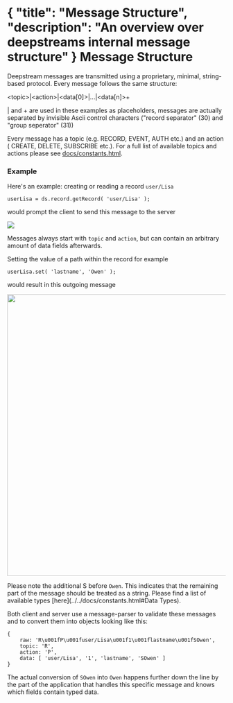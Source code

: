 {
	"title": "Message Structure",
	"description": "An overview over deepstreams internal message structure"
}
Message Structure
========================================
Deepstream messages are transmitted using a proprietary, minimal, string-based protocol. Every message follows the same structure:

<div class="message-structure">
&lt;topic&gt;|&lt;action&gt;|&lt;data[0]&gt;|...|&lt;data[n]&gt;+
</div>

| and + are used in these examples as placeholders, messages are actually separated by invisible Ascii control characters ("record separator" (30) and "group seperator" (31))

Every message has a topic (e.g. RECORD, EVENT, AUTH etc.) and an action ( CREATE, DELETE, SUBSCRIBE etc.). For a full list of available topics and actions please see [docs/constants.html](../../docs/constants.html).


### Example
Here's an example: creating or reading a record `user/Lisa`

	userLisa = ds.record.getRecord( 'user/Lisa' );

would prompt the client to send this message to the server

<img src="../../assets/images/message-structure-record-create.png" />

Messages always start with `topic` and `action`, but can contain an arbitrary amount of data fields afterwards.

Setting the value of a path within the record for example

	userLisa.set( 'lastname', 'Owen' );

would result in this outgoing message

<img src="../../assets/images/message-structure-record-patch.png" width="650"/>

Please note the additional S before `Owen`. This indicates that the remaining part of the message should be treated as a string. Please find a list of available types [here](../../docs/constants.html#Data Types).

Both client and server use a message-parser to validate these messages and to convert them into objects looking like this:

	{
		raw: 'R\u001fP\u001fuser/Lisa\u001f1\u001flastname\u001fSOwen',
		topic: 'R',
		action: 'P',
		data: [ 'user/Lisa', '1', 'lastname', 'SOwen' ]
	}

The actual conversion of `SOwen` into `Owen` happens further down the line by the part of the application that handles this specific message and knows which fields contain typed data.